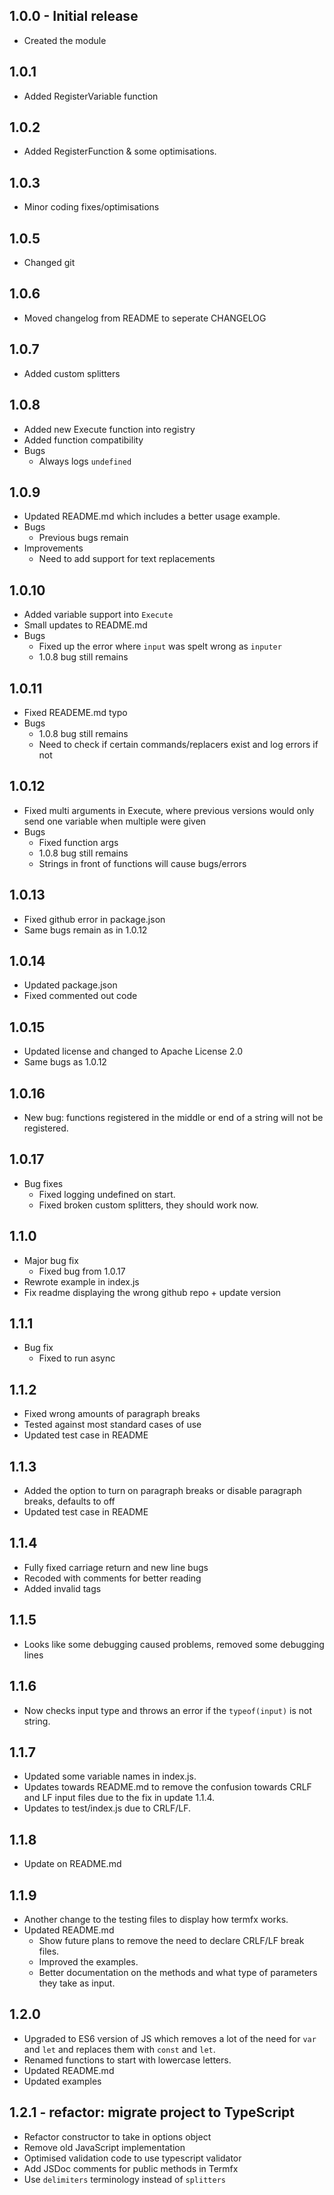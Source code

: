 ## 1.0.0 - Initial release
- Created the module

## 1.0.1
- Added RegisterVariable function

## 1.0.2
- Added RegisterFunction & some optimisations.

## 1.0.3
- Minor coding fixes/optimisations

## 1.0.5
- Changed git

## 1.0.6
- Moved changelog from README to seperate CHANGELOG

## 1.0.7
- Added custom splitters

## 1.0.8
- Added new Execute function into registry
- Added function compatibility
- Bugs
  - Always logs `undefined`

## 1.0.9
- Updated README.md which includes a better usage example.
- Bugs
  - Previous bugs remain
- Improvements
  - Need to add support for text replacements

## 1.0.10
- Added variable support into `Execute`
- Small updates to README.md
- Bugs
  - Fixed up the error where `input` was spelt wrong as `inputer`
  - 1.0.8 bug still remains

## 1.0.11
- Fixed READEME.md typo
- Bugs
  - 1.0.8 bug still remains
  - Need to check if certain commands/replacers exist and log errors if not

## 1.0.12
- Fixed multi arguments in Execute, where previous versions would only send one variable when multiple were given
- Bugs
  - Fixed function args
  - 1.0.8 bug still remains
  - Strings in front of functions will cause bugs/errors

## 1.0.13
- Fixed github error in package.json
- Same bugs remain as in 1.0.12

## 1.0.14
- Updated package.json
- Fixed commented out code

## 1.0.15
- Updated license and changed to Apache License 2.0
- Same bugs as 1.0.12

## 1.0.16
- New bug: functions registered in the middle or end of a string will not be registered.

## 1.0.17
- Bug fixes
  - Fixed logging undefined on start.
  - Fixed broken custom splitters, they should work now.

## 1.1.0
- Major bug fix
  - Fixed bug from 1.0.17
- Rewrote example in index.js
- Fix readme displaying the wrong github repo + update version

## 1.1.1
- Bug fix
  - Fixed to run async

## 1.1.2
- Fixed wrong amounts of paragraph breaks
- Tested against most standard cases of use
- Updated test case in README

## 1.1.3
- Added the option to turn on paragraph breaks or disable paragraph breaks, defaults to off
- Updated test case in README

## 1.1.4
- Fully fixed carriage return and new line bugs
- Recoded with comments for better reading
- Added invalid tags

## 1.1.5
- Looks like some debugging caused problems, removed some debugging lines

## 1.1.6
- Now checks input type and throws an error if the `typeof(input)` is not string.

## 1.1.7
- Updated some variable names in index.js.
- Updates towards README.md to remove the confusion towards CRLF and LF input files due to the fix in update 1.1.4.
- Updates to test/index.js due to CRLF/LF.

## 1.1.8
- Update on README.md

## 1.1.9
- Another change to the testing files to display how termfx works.
- Updated README.md
  - Show future plans to remove the need to declare CRLF/LF break files.
  - Improved the examples.
  - Better documentation on the methods and what type of parameters they take as input.

## 1.2.0
- Upgraded to ES6 version of JS which removes a lot of the need for `var` and `let` and replaces them with `const` and `let`.
- Renamed functions to start with lowercase letters.
- Updated README.md
- Updated examples

## 1.2.1 - refactor: migrate project to TypeScript
- Refactor constructor to take in options object
- Remove old JavaScript implementation
- Optimised validation code to use typescript validator
- Add JSDoc comments for public methods in Termfx
- Use `delimiters` terminology instead of `splitters`
